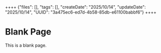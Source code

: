 ++++
{"files": [], "tags": [], "createDate": "2025/10/14", "updateDate": "2025/10/14", "UUID": "3a475ec6-ed7d-4b58-85db-e61100babbf6"}
++++

# Blank Page
This is a blank page.
